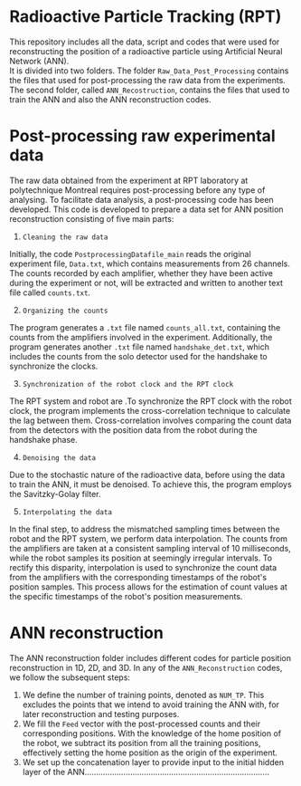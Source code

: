 # Radioactive Particle Tracking (RPT)

This repository includes all the data, script and codes that were used for reconstructing the position of a radioactive particle using Artificial Neural Network (ANN).\
It is divided into two folders. The folder `Raw_Data_Post_Processing` contains the files that used for post-processing the raw data from the experiments. The second folder, called `ANN_Recostruction`, contains the files that used to train the ANN and also the ANN reconstruction codes.

# Post-processing raw experimental data

The raw data obtained from the experiment at RPT laboratory at polytechnique Montreal requires post-processing before any type of analysing. To facilitate data analysis, a post-processing code has been developed. This code is developed to prepare a data set for ANN position reconstruction consisting of five main parts:
1. `Cleaning the raw data`
   
Initially, the code `PostprocessingDatafile_main` reads the original experiment file, `Data.txt`, which contains measurements from 26 channels. The counts recorded by each amplifier, whether they have been active during the experiment or not, will be extracted and written to another text file called `counts.txt`.

2. `Organizing the counts`
   
The program generates a `.txt` file named `counts_all.txt`, containing the counts from the amplifiers involved in the experiment. Additionally, the program generates another `.txt` file named `handshake_det.txt`, which includes the counts from the solo detector used for the handshake to synchronize the clocks.

3. `Synchronization of the robot clock and the RPT clock`
   
The RPT system and robot are .To synchronize the RPT clock with the robot clock, the program implements the cross-correlation technique to calculate the lag between them. Cross-correlation involves comparing the count data from the detectors with the position data from the robot during the handshake phase.

4. `Denoising the data`

Due to the stochastic nature of the radioactive data, before using the data to train the ANN, it must be denoised. To achieve this, the program employs the Savitzky-Golay filter.
 
5. `Interpolating the data`

In the final step, to address the mismatched sampling times between the robot and the RPT system, we perform data interpolation. The counts from the amplifiers are taken at a consistent sampling interval of 10 milliseconds, while the robot samples its position at seemingly irregular intervals. To rectify this disparity, interpolation is used to synchronize the count data from the amplifiers with the corresponding timestamps of the robot's position samples. This process allows for the estimation of count values at the specific timestamps of the robot's position measurements.


# ANN reconstruction

The ANN reconstruction folder includes different codes for particle position reconstruction in 1D, 2D, and 3D. In any of the `ANN_Reconstruction` codes, we follow the subsequent steps:
1. We define the number of training points, denoted as `NUM_TP`. This excludes the points that we intend to avoid training the ANN with, for later reconstruction and testing purposes.
2. We fill the `Feed` vector with the post-processed counts and their corresponding positions. With the knowledge of the home position of the robot, we subtract its position from all the training positions, effectively setting the home position as the origin of the experiment.
3. We set up the concatenation layer to provide input to the initial hidden layer of the ANN................................................................................. 

